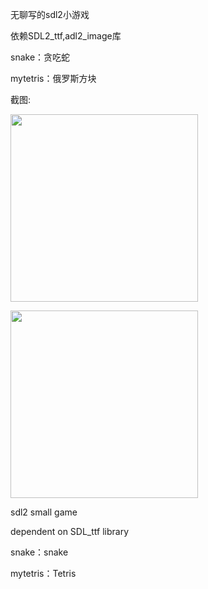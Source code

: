 无聊写的sdl2小游戏

依赖SDL2_ttf,adl2_image库

snake：贪吃蛇

mytetris：俄罗斯方块

截图:

<img width="300" src="http://7xlxvl.com1.z0.glb.clouddn.com/mysoftmy_snake.png"></img>

<img width="300" src="http://7xlxvl.com1.z0.glb.clouddn.com/mysoftmy_tertis.png"></img>

sdl2 small game

dependent on SDL_ttf library

snake：snake

mytetris：Tetris

